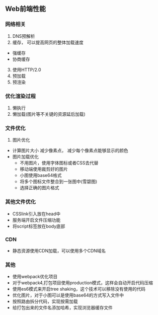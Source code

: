 ## Web前端性能

### 网络相关

1. DNS预解析
2. 缓存， 可以提高网页的整体加载速度
       
  * 强缓存
  * 协商缓存
3. 使用HTTP/2.0
4. 预加载
5. 预渲染

### 优化渲染过程
1. 懒执行
2. 懒加载(图片等不关键的资源延后加载)

### 文件优化
1. 图片优化
 
* 计算图片大小 减少像素点， 减少每个像素点能够显示的颜色
* 图片加载优化
    * 不用图片，使用字体图标或者CSS去代替
    * 移动端使用裁剪好的图片
    * 小图使用base64格式
    * 将多个图标文件整合到一张图中(雪碧图)
    * 选择正确的图片格式

### 其他文件优化

* CSSlink引入放在head中
* 服务端开启文件压缩功能
* 将script标签放在body底部

### CDN

* 静态资源使用CDN加载，可以使用多个CDN域名

### 其他
* 使用webpack优化项目
 * 对于webpack4,打包项目使用production模式，这样会自动开启代码压缩
 * 使用es6模式来开启tree shaking，这个技术可以移除没有使用的代码
 * 优化图片，对于小图可以是使用base64的方式写入文件中
 * 按照路由拆分代码，实现按需加载
 * 给打包出来的文件名添加哈希，实现浏览器缓存文件    
  
